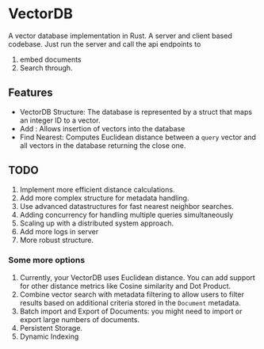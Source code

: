 # VectorDB
A vector database implementation in Rust. A server and client based codebase. Just run the server and call the api endpoints to
1. embed documents
2. Search through.


## Features
- VectorDB Structure: The database is represented by a struct that maps an integer ID to a vector.
- Add : Allows insertion of vectors into the database
- Find Nearest: Computes Euclidean distance between a `query` vector and all vectors in the database returning the close one.

## TODO
1. Implement more efficient distance calculations.
2. Add more complex structure for metadata handling.
3. Use advanced datastructures for fast nearest neighbor searches.
4. Adding concurrency for handling multiple queries simultaneously
5. Scaling up with a distributed system approach.
6. Add more logs in server
7. More robust structure.

### Some more options
1. Currently, your VectorDB uses Euclidean distance. You can add support for other distance metrics like Cosine similarity and Dot Product.
2. Combine vector search with metadata filtering to allow users to filter results based on additional criteria stored in the `Document` metadata.
3. Batch import and Export of Documents: you might need to import or export large numbers of documents.
4. Persistent Storage.
5. Dynamic Indexing 